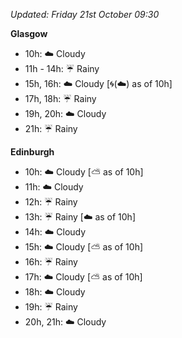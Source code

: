 *Updated: Friday 21st October 09:30*

**Glasgow**

* 10h: :cloud: Cloudy
* 11h - 14h: :umbrella: Rainy
* 15h, 16h: :cloud: Cloudy [:cyclone:(:cloud:) as of 10h]
* 17h, 18h: :umbrella: Rainy
* 19h, 20h: :cloud: Cloudy
* 21h: :umbrella: Rainy

**Edinburgh**

* 10h: :cloud: Cloudy [:partly_sunny: as of 10h]
* 11h: :cloud: Cloudy
* 12h: :umbrella: Rainy
* 13h: :umbrella: Rainy [:cloud: as of 10h]
* 14h: :cloud: Cloudy
* 15h: :cloud: Cloudy [:partly_sunny: as of 10h]
* 16h: :umbrella: Rainy
* 17h: :cloud: Cloudy [:partly_sunny: as of 10h]
* 18h: :cloud: Cloudy
* 19h: :umbrella: Rainy
* 20h, 21h: :cloud: Cloudy
